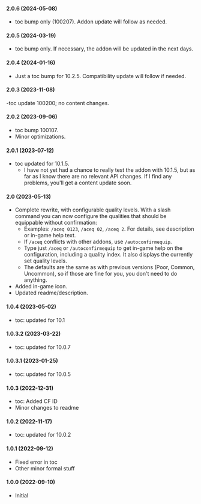 #### 2.0.6 (2024-05-08)

- toc bump only (100207). Addon update will follow as needed.

#### 2.0.5 (2024-03-19)

- toc bump only. If necessary, the addon will be updated in the next days.

#### 2.0.4 (2024-01-16)

- Just a toc bump for 10.2.5. Compatibility update will follow if needed.

#### 2.0.3 (2023-11-08)

-toc update 100200; no content changes.

#### 2.0.2 (2023-09-06)

- toc bump 100107.
- Minor optimizations.

#### 2.0.1 (2023-07-12)

- toc updated for 10.1.5.
  - I have not yet had a chance to really test the addon with 10.1.5, but as far as I know there are no relevant API changes. If I find any problems, you'll get a content update soon.

#### 2.0 (2023-05-13)

- Complete rewrite, with configurable quality levels. With a slash command you can now configure the qualities that should be equippable without confirmation:
  - Examples: `/aceq 0123`, `/aceq 02`, `/aceq 2`. For details, see description or in-game help text.
  - If `/aceq` conflicts with other addons, use `/autoconfirmequip`.
  - Type just `/aceq` or `/autoconfirmequip` to get in-game help on the configuration, including a quality index. It also displays the currently set quality levels.
  - The defaults are the same as with previous versions (Poor, Common, Uncommon), so if those are fine for you, you don't need to do anything.
- Added in-game icon.
- Updated readme/description.

#### 1.0.4 (2023-05-02)

- toc: updated for 10.1

#### 1.0.3.2 (2023-03-22)

- toc: updated for 10.0.7

#### 1.0.3.1 (2023-01-25)

- toc: updated for 10.0.5

#### 1.0.3 (2022-12-31)

- toc: Added CF ID
- Minor changes to readme

#### 1.0.2 (2022-11-17)

- toc: updated for 10.0.2

#### 1.0.1 (2022-09-12)

- Fixed error in toc
- Other minor formal stuff

#### 1.0.0 (2022-09-10)

- Initial
